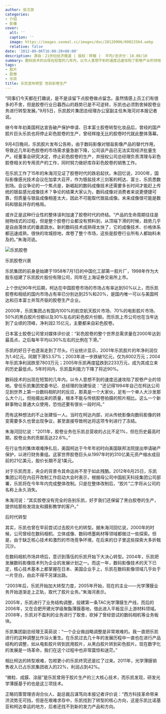 ```yaml
---
author: 张汉澍
categories:
- 介绍
- 影像
cover:
  alt: ''
  caption: ''
  image: https://images.soomal.cc/images/doc/20120906/00022564.webp
  relative: false
date: '2012-09-06T16:00:20+08:00'
description: 源自：21世纪经济报道 | 版权：转载 |  平均/总评分：10.00/10
summary: 数码技术的出现在短暂的几年内，以令人意想不到的速度迅速攻陷了胶卷产业的领地。曾任乐凯集团党委书记、总经理的张建恒说：“还记得1994年自己在柯达公司见到世界上第一台数码相机时的反应，那真是一个大家伙，足有一个单人大沙发那么大个儿，但拍摄出来的质量，根本不能与传统胶卷拍摄的照片相比……
tags:
- 胶片
- 胶卷
- 乐凯
title: 乐凯宣布转型 告别彩卷生产
---
```


“同事们今天都在打趣说，是不是该留下点胶卷做点留念。虽然情感上员工们有很多的不舍，但是胶卷行业日暮西山的趋势已是不可逆转，乐凯也必须割舍掉胶卷业务进行转型发展。”9月5日，乐凯胶片集团总经理办公室副主任朱海河对本报记者说。

继今年年初美国柯达宣告破产保护申请、日本富士胶卷转型化妆品后，曾经的国产胶片巨头乐凯也将停止彩色胶卷的生产，曾经辉煌无比的胶卷时代就此整体落幕。

9月4日晚间，乐凯胶片发布公告称，由于数码影像对银盐影像产品的替代作用，导致近几年彩色胶卷的市场需求量急剧下降，公司该产品已无法实现经济批量生产。经董事会研究决定，停止彩色胶卷的生产，并授权公司总经理负责清理与彩色胶卷相关的专用资产的工作，同时努力做好库存彩色胶卷的销售工作。

在乐凯工作了15年的朱海河见证了胶卷时代的跌宕起伏。朱回忆说，2000年，国际影像感光技术会议在加拿大召开，作为银盐技术三剑客的柯达、富士、乐凯悉数到场。会议争论的一个焦点是，新崛起的数码成像技术还需要多长时间才能赶上传统的银盐感光成像技术？争论的结果大家认为，数码成像对消费者来说更便捷可靠，但质量与银盐成像相差太大，因此不可能取代银盐成像。未来成像很可能是数码和银盐并存的格局。

或许正是这种行业性的整体误判加速了胶卷时代的终结。“产品的生命周期往往是抛物线式的过程，但是整个胶卷行业都没有预料到，从顶端下滑的时候，趋势几乎是自由落体式的垂直跳水。新的数码技术成熟得太快了，它的成像技术、价格体系都迅速成熟，很快的攻城掠地，席卷了整个市场，这些是胶卷行业所有人都始料未及的。”朱海河说。

![乐凯胶卷](https://images.soomal.cc/images/doc/20120906/00022564.webp)





乐凯胶卷兴衰

乐凯集团的前身是始建于1958年7月1日的中国化工部第一胶片厂，1998年作为大股东组建了乐凯胶片股份有限公司，同年在上海证券交易所上市。

上个世纪90年代后期，柯达在中国胶卷市场的市场占有率达到50%以上，而乐凯胶卷和相纸的国内市场占有率已分别达到25%和20%，是国内唯一可以与美国柯达和日本富士并驾齐驱的胶卷生产企业。

2000年，乐凯集团占有国内100%的航空航天胶片市场、70%的电影胶片市场、50%的黑白胶片份额以及30%左右的彩色胶片份额。而乐凯上市公司也在当年达到了业绩的顶峰，净利润2.15亿元，主要都来自彩色胶卷。

日本富士胶卷公司曾对媒体评价说：“彩色胶卷的整个世界总需求量在2000年达到最高点，之后每年平均以30%左右的比例在下滑。”

乐凯的好日子也逐渐走到了尽头。行业统计显示，2001年乐凯胶片的年净利润仅为1.4亿元。同期下滑53.57%；2003年进一步跌破1亿元，仅为8002万元；2004年乐凯净利润跌至7803万元；2005年乐凯再度猛跌到2233万元，成为其成立来的历史最低点。5年时间内，乐凯盈利能力下降了将近90%。

数码技术的出现在短暂的几年内，以令人意想不到的速度迅速攻陷了胶卷产业的领地。曾任乐凯集团党委书记、总经理的张建恒说：“还记得1994年自己在柯达公司见到世界上第一台数码相机时的反应，那真是一个大家伙，足有一个单人大沙发那么大个儿，但拍摄出来的质量，根本不能与传统胶卷拍摄的照片相比。这么一个新鲜事物让普通大众使用，恐怕还要有很长一段时间。”

而有这种想法的不止张建恒一人。当时在柯达内部，对从传统影像向数码影像的转变需要多久也曾出现争议，甚至直接导致柯达将这项专利进行了冻结。

朱海河回忆说：“2011年，胶卷业务在乐凯总营收的占比不足1%，但在历史最高时期，胶卷业务的贡献高达22.6%。”

在行业性的集体艰难挣扎后，美国柯达于今年年初时向美国联邦法院提出申请破产保护，以进行财务重组。这家世界胶卷巨头从1997年时的310亿美元资产缩水成目前的21亿美元，股价长期不足1美元。

对于乐凯而言，央企的背景令其命运尚不至于如此残酷。2012年6月25日，乐凯集团公司在内召开改制工作启动大会时表示，根据母公司中国航天科技集团公司部署，乐凯将在今年年内完成整体改制。只是在整体改制后，“胶片”二字将从公司的名称上永久消失。

朱海河说：“其实胶卷没有完全的告别乐凯，好歹我们还保留了黑白胶卷的生产，提供给那些发烧友和摄影教学的客户。”

后时代转型

其实，乐凯也曾在早前尝试过去胶片化的转型。据朱海河回忆说，2000年的时候，公司曾经在数码相机、立体成像、数码喷墨耗材等领域都做过一些探索。但是，由于缺乏核心技术和激烈的市场竞争环境，在后来的日子里这些探索大多折戟沉沙。

在数码相机市场井喷后，意识到落伍的乐凯开始下大决心转型。2004年，乐凯把发展数码影像技术列为企业的发展计划之一。而这一年，数码影像技术的天下已定，核心技术基本上都掌握在日本、美国企业手上，乐凯在数码影像领域几乎处于一片空白，由此不得不另谋出路。

“2003年后，乐凯开始加大转型力度，2005年开始，现在的主业――光学薄膜业务开始逐渐走上正轨，取代了胶片业务。”朱海河表示。

2005年，乐凯进行了业务结构调整，投建第一条TAC光学薄膜生产线，而后的2006年，又在合肥开建光学级聚酯薄膜基地，借此进入平板显示上游材料领域。2008年，乐凯对不盈利的业务进行了取舍，砍掉了曾经尝试的数码相机等业务板块。

乐凯集团副总经理王英茹说：“一个企业做战略调整是非常艰难的。我一直把乐凯进行的这种调整比作浴火重生。在乐凯过去几十年的发展历程中一直也在进行产品结构的调整，如从电影胶片转到民用胶片，从黑白胶片转到彩色胶片。现在数字化的发展是一场革命，我们在这个过程中也非常震惊和迷茫。”

相比柯达的转型艰难，包袱更小的乐凯终究还是扛了过来。2011年，光学薄膜销售收入已占乐凯集团收入的22%，利润占到42%。

“微粒、成膜、涂层”是乐凯曾用于胶片生产的三大核心技术，而乐凯发现，研发光学薄膜基于的也是这三项技术。

正略钧策管理咨询合伙人、副总裁吕谋笃向本报记者评价说：“西方科技革命带来洪流势无可挡，但是在艰难求存中，乐凯找到了转型的核心方向，这是乐凯比诺基亚和柯达幸运的地方，后者还找不到新的发力产品和方向。